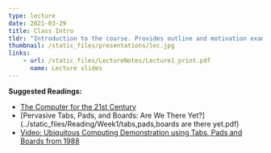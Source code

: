 ```yaml
---
type: lecture
date: 2021-03-29
title: Class Intro
tldr: "Introduction to the course. Provides outline and motivation examples."
thumbnail: /static_files/presentations/lec.jpg
links: 
    - url: /static_files/LectureNotes/Lecture1_print.pdf
      name: Lecture slides
---
```

**Suggested Readings:**
- [The Computer for the 21st Century](../static_files/Reading/Week1/Weiser-SciAm.pdf)
- [Pervasive Tabs, Pads, and Boards: Are We There Yet?](../static_files/Reading/Week1/tabs,pads,boards are there yet.pdf)
- [Video: Ubiquitous Computing Demonstration using Tabs, Pads and Boards from 1988](https://www.youtube.com/watch?v=o4_CcNLd2iE)
